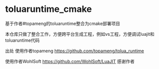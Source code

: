 # toluaruntime_cmake
基于作者#topameng的toluaruntime整合为cmake部署项目

本仓库只做了整合工作，方便跨平台生成工程，例如vs工程，方便调试luajit和toluaruntime代码

出处
使用作者topameng https://github.com/topameng/tolua_runtime

使用作者WohlSoft https://github.com/WohlSoft/LuaJIT 
感谢作者
